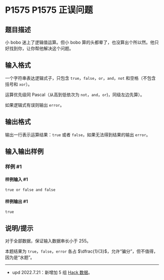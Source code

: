 # P1575 P1575 正误问题

## 题目描述

小 bobo 迷上了逻辑值运算。但小 bobo 算的头都晕了，也没算出个所以然。他只好找到你，让你帮他解决这个问题。

## 输入格式

一个字符串表达逻辑式子，只包含 `true`，`false`，`or`，`and`，`not` 和空格（不包含括号和 `xor`）。

运算优先级同 Pascal（从高到低依次为 `not`，`and`，`or`)，同级左边先算）。

如果逻辑式有误则输出 `error`。

## 输出格式

输出一行表示运算结果：`true` 或者 `false`，如果无法得到结果的输出 `error`。

## 输入输出样例

### 样例 #1

#### 样例输入 #1

```
true or false and false
```

#### 样例输出 #1

```
true
```

## 说明/提示

对于全部数据，保证输入数据串长小于 $255$。

本题结果为 `true`，`false`，`error` 各占 $\dfrac{1}{3}$，允许“骗分”，但不值得，因为是“水题”。

---

- $\text{upd 2022.7.21}$：新增加 $5$ 组 [Hack 数据](https://www.luogu.com.cn/discuss/459823)。
